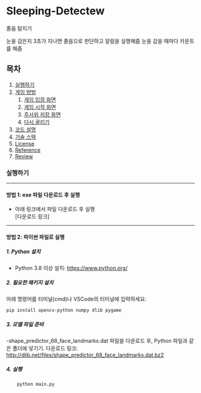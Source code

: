 # Sleeping-Detectew
졸음 탐지기

눈을 감은지 3초가 지나면 졸음으로 판단하고 알람을 실행해줌
눈을 감을 때마다 카운트를 해줌

## 목차

1.  [실행하기](#실행하기)
2.  [게임 방법](#게임-방법)
    1.  [게임 입장 화면](#게임-입장-화면)
    2.  [게임 시작 화면](#게임-시작-화면)
    3.  [주사위 저장 화면](#주사위-저장-화면)
    4.  [다시 굴리기](#다시-굴리기)
3.  [코드 설명](#코드-설명)
4.  [기술 스택](#기술-스택)
5.  [License](#License)
6.  [Reference](#Reference)
7.  [Review](#review)

### 실행하기

---

#### 방법 1: exe 파일 다운로드 후 실행
- 아래 링크에서 파일 다운로드 후 실행  
  [다운로드 링크]

---

#### 방법 2: 파이썬 파일로 실행

##### 1. Python 설치
- Python 3.8 이상 설치: https://www.python.org/

##### 2. 필요한 패키지 설치
아래 명령어를 터미널(cmd)나 VSCode의 터미널에 입력하세요:

```bash
pip install opencv-python numpy dlib pygame
```
##### 3. 모델 파일 준비
-shape_predictor_68_face_landmarks.dat 파일을 다운로드 후, Python 파일과 같은 폴더에 넣기기.
다운로드 링크: http://dlib.net/files/shape_predictor_68_face_landmarks.dat.bz2

##### 4. 실행
```bash
    python main.py
```
